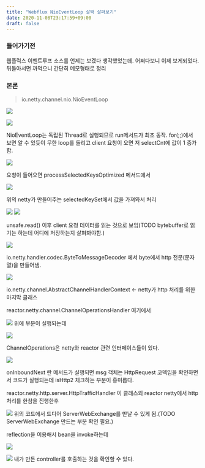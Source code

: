 ```yaml
---
title: "Webflux NioEventLoop 살짝 살펴보기"
date: 2020-11-08T23:17:59+09:00
draft: false
---
```


### 들어가기전

웹플럭스 이벤트루프 소스를 언제는 보겠다 생각했었는데. 어쩌다보니 이제 보게되었다. 뒤돌아서면 까먹으니 간단히 메모형태로 정리

### 본론

> io.netty.channel.nio.NioEventLoop

![](../2020-11-08-23-21-10.png)


![](../2020-11-08-23-22-25.png)

NioEventLoop는 독립된 Thread로 실행되므로 run메서드가 최초 동작. for(;;)에서 보면 알 수 있듯이 무한 loop를 돌리고 client 요청이 오면 저 selectCnt에 값이 1 증가함.

![](../../2020-11-08-23-25-31.png)

요청이 들어오면 processSelectedKeysOptimized 메서드에서 

![](../2020-11-08-23-26-40.png)

위의 netty가 만들어주는 selectedKeySet에서 값을 가져와서 처리

![](../2020-11-08-23-29-21.png)
![](../2020-11-08-23-28-45.png)

unsafe.read() 이후 client 요청 데이터를 읽는 것으로 보임(TODO bytebuffer로 읽기는 하는데 어디에 저장하는지 살펴봐야함.)

![](../2020-11-08-23-34-55.png)

io.netty.handler.codec.ByteToMessageDecoder 에서 byte에서 http 전문(문자열)을 만들어냄.


![](../2020-11-08-23-38-09.png)

io.netty.channel.AbstractChannelHandlerContext <- netty가 http 처리를 위한 마지막 클래스



reactor.netty.channel.ChannelOperationsHandler 여기에서

![](../2020-11-08-23-40-29.png)
위에 부분이 실행되는데

![](../2020-11-08-23-40-02.png)

ChannelOperations은 netty와 reactor 관련 인터페이스들이 있다.

![](../2020-11-08-23-42-14.png)

onInboundNext 란 메서드가 실행되면 msg 객체는 HttpRequest 코덱임을 확인하면서 코드가 실행되는데 isHttp2 체크하는 부분이 흥미롭다. 


reactor.netty.http.server.HttpTrafficHandler 이 클래스외 reactor netty에서 http 처리를 한참을 진행한후

![](../2020-11-09-00-00-42.png)
위의 코드에서 드디어 ServerWebExchange를 만날 수 있게 됨.(TODO ServerWebExchange 만드는 부분 확인 필요.)

reflection을 이용해서 bean을 invoke하는데

![](../2020-11-09-00-02-11.png)

![](../2020-11-09-00-02-58.png)
내가 만든 controller를 호출하는 것을 확인할 수 있다.

